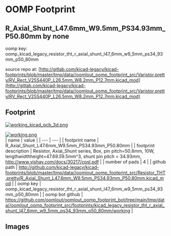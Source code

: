 # OOMP Footprint  
## R_Axial_Shunt_L47.6mm_W9.5mm_PS34.93mm_P50.80mm  by none  
  
oomp key: oomp_kicad_legacy_resistor_tht_r_axial_shunt_l47_6mm_w9_5mm_ps34_93mm_p50_80mm  
  
source repo at: [http://gitlab.com/kicad-legacy/kicad-footprints/blob/master/tmp/data//oomlout_oomp_footprint_src/Varistor.pretty/RV_Rect_V25S440P_L26.5mm_W8.2mm_P12.7mm.kicad_mod](http://gitlab.com/kicad-legacy/kicad-footprints/blob/master/tmp/data//oomlout_oomp_footprint_src/Varistor.pretty/RV_Rect_V25S440P_L26.5mm_W8.2mm_P12.7mm.kicad_mod)  
## Footprint  
  
[![working_kicad_pcb_3d.png](working_kicad_pcb_3d_600.png)](working_kicad_pcb_3d.png)  
  
[![working.png](working_600.png)](working.png)  
| name | value | 
| --- | --- | 
| footprint name | R_Axial_Shunt_L47.6mm_W9.5mm_PS34.93mm_P50.80mm | 
| footprint description | Resistor, Axial_Shunt series, Box, pin pitch=50.8mm, 10W, length*width*height=47.6*9.5*9.5mm^3, shunt pin pitch = 34.93mm, http://www.vishay.com/docs/30217/cpsl.pdf | 
| number of pads | 4 | 
| github path | http://github.com/kicad-legacy/kicad-footprints/blob/master/tmp/data//oomlout_oomp_footprint_src/Resistor_THT.pretty/R_Axial_Shunt_L47.6mm_W9.5mm_PS34.93mm_P50.80mm.kicad_mod | 
| oomp key | oomp_kicad_legacy_resistor_tht_r_axial_shunt_l47_6mm_w9_5mm_ps34_93mm_p50_80mm | 
| oomp bot github | https://github.com/oomlout/oomlout_oomp_footprint_bot/tree/main/tmp/data//oomlout_oomp_footprint_src/footprints/kicad_legacy_resistor_tht_r_axial_shunt_l47_6mm_w9_5mm_ps34_93mm_p50_80mm/working | 
## Images  
